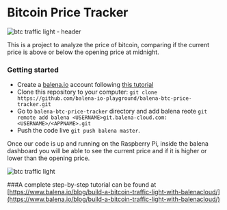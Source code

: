 # Bitcoin Price Tracker

![btc traffic light - header](https://github.com/balena-io-playground/balena-btc-price-tracker/blob/master/img/header.jpg?raw=true)

This is a project to analyze the price of bitcoin, comparing if the current price is above or below the opening price at midnight.

### Getting started

* Create a [balena.io](https://balena.io) account following [this tutorial](https://www.balena.io/docs/learn/getting-started/raspberrypi3/python/)
* Clone this repository to your computer: `git clone https://github.com/balena-io-playground/balena-btc-price-tracker.git`
* Go to `balena-btc-price-tracker` directory and add balena reote `git remote add balena <USERNAME>git.balena-cloud.com:<USERNAME>/<APPNAME>.git`
* Push the code live `git push balena master`.

Once our code is up and running on the Raspberry Pi, inside the balena dashboard you will be able to see the current price and if it is higher or lower than the opening price.

![btc traffic light](https://github.com/balena-io-playground/balena-btc-price-tracker/blob/master/img/combined.jpg?raw=true)

###A complete step-by-step tutorial can be found at [https://www.balena.io/blog/build-a-bitcoin-traffic-light-with-balenacloud/](https://www.balena.io/blog/build-a-bitcoin-traffic-light-with-balenacloud/)
